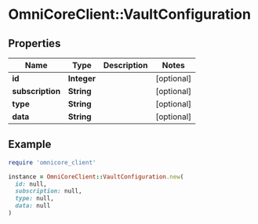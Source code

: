 # OmniCoreClient::VaultConfiguration

## Properties

| Name | Type | Description | Notes |
| ---- | ---- | ----------- | ----- |
| **id** | **Integer** |  | [optional] |
| **subscription** | **String** |  | [optional] |
| **type** | **String** |  | [optional] |
| **data** | **String** |  | [optional] |

## Example

```ruby
require 'omnicore_client'

instance = OmniCoreClient::VaultConfiguration.new(
  id: null,
  subscription: null,
  type: null,
  data: null
)
```

